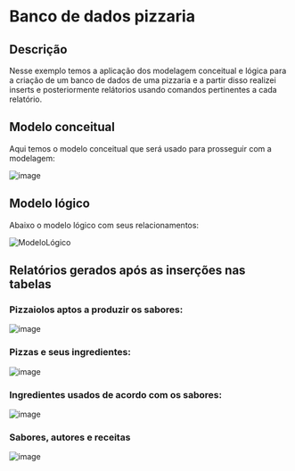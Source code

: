 # Banco de dados pizzaria

## Descrição
Nesse exemplo temos a aplicação dos modelagem conceitual e lógica para a criação de um banco de dados de uma pizzaria e a partir disso realizei inserts e posteriormente relátorios usando comandos pertinentes a cada relatório.

## Modelo conceitual
Aqui temos o modelo conceitual que será usado para prosseguir com a modelagem: 

![image](https://github.com/CaioHessel/BdPizzaria/assets/64332918/775614d2-ea5c-4e2f-8c84-a14dd09548f0)

## Modelo lógico
Abaixo o modelo lógico com seus relacionamentos:

![ModeloLógico](https://github.com/CaioHessel/BdPizzaria/assets/64332918/e5f07a2d-e32e-4ba5-8aa6-03fb3f853d20)

## Relatórios gerados após as inserções nas tabelas

### Pizzaiolos aptos a produzir os sabores:

![image](https://github.com/CaioHessel/BdPizzaria/assets/64332918/4b2e3c77-d634-44ef-ab57-5b2c7feb3938)

### Pizzas e seus ingredientes: 

![image](https://github.com/CaioHessel/BdPizzaria/assets/64332918/9aeb999a-1781-4db5-b656-566848dfb150)

### Ingredientes usados de acordo com os sabores:

![image](https://github.com/CaioHessel/BdPizzaria/assets/64332918/f420ddb8-71b4-4969-961d-33d5c5eefadf)

### Sabores, autores e receitas

![image](https://github.com/CaioHessel/BdPizzaria/assets/64332918/2956c8b3-f252-4407-af7d-14cf73ef0223)











